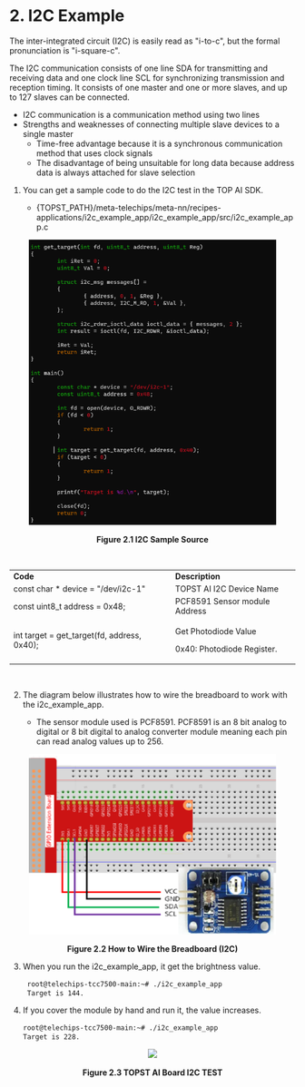 ﻿# 2. I2C Example

The inter-integrated circuit (I2C) is easily read as "i-to-c", but the formal pronunciation is "i-square-c".

The I2C communication consists of one line SDA for transmitting and
receiving data and one clock line SCL for synchronizing transmission and
reception timing. It consists of one master and one or more slaves, and
up to 127 slaves can be connected.

- I2C communication is a communication method using two lines
- Strengths and weaknesses of connecting multiple slave devices to a single master
  - Time-free advantage because it is a synchronous communication method that uses clock signals
  - The disadvantage of being unsuitable for long data because address data is always attached for slave selection

1.  You can get a sample code to do the I2C test in the TOP AI SDK.

    - {TOPST_PATH}/meta-telechips/meta-nn/recipes-applications/i2c_example_app/i2c_example_app/src/i2c_example_app.c

<p align="center"><img src="https://github.com/topst-development/Documentation/blob/main/TOPST-AI/Software/media/2. I2C.image1.png?raw=true"
style="width:4.54861in;height:5.23958in"</p>
<p align="center"><strong>Figure 2.1 I2C Sample Source</strong></p>

<br/>

<div align="center">
<table align="center">
<colgroup>
<col style="width: 56%" />
<col style="width: 43%" />
</colgroup>
<tbody>
<tr class="odd">
<td><strong>Code</strong></td>
<td><strong>Description</strong></td>
</tr>
<tr class="even">
<td>const char * device = "/dev/i2c-1"</td>
<td>TOPST AI I2C Device Name</td>
</tr>
<tr class="odd">
<td>const uint8_t address = 0x48;</td>
<td>PCF8591 Sensor module Address</td>
</tr>
<tr class="even">
<td>int target = get_target(fd, address, 0x40);</td>
<td><p>Get Photodiode Value</p>
<p>0x40: Photodiode Register.</p></td>
</tr>
</tbody>
</table>
</div>

<br/>

2.  The diagram below illustrates how to wire the breadboard to work
    with the i2c_example_app.

    - The sensor module used is PCF8591. PCF8591 is an 8 bit analog to digital or 8 bit digital to analog converter module meaning each pin can read analog values up to 256.

  <p align="center"><img src="https://github.com/topst-development/Documentation/blob/main/TOPST-AI/Software/media/2. I2C.image2.png?raw=true"
  style="width:4.53264in;height:3.31458in" /></p>

 <p align="center"><strong> Figure 2.2 How to Wire the Breadboard (I2C)</strong></p>

3.  When you run the i2c_example_app, it get the brightness value.

    ```
     root@telechips-tcc7500-main:~# ./i2c_example_app
     Target is 144.
    ```

4.  If you cover the module by hand and run it, the value increases.

    ```
    root@telechips-tcc7500-main:~# ./i2c_example_app
    Target is 228.
    ```

<p align="center"><img src="https://github.com/topst-development/Documentation/assets/161264431/94f8d694-b816-4059-9cdb-5fc96d2a2cb1"/></p>
<p align="center"><strong>Figure 2.3 TOPST AI Board I2C TEST</strong></p>
